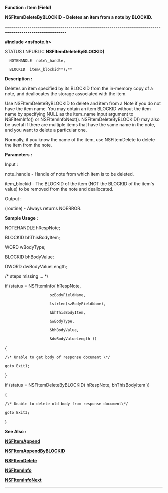




<!--
 /\* Font Definitions \*/
 @font-face
 {font-family:Courier;
 panose-1:2 7 4 9 2 2 5 2 4 4;}
@font-face
 {font-family:"Tms Rmn";
 panose-1:2 2 6 3 4 5 5 2 3 4;}
@font-face
 {font-family:Helv;
 panose-1:2 11 6 4 2 2 2 3 2 4;}
@font-face
 {font-family:"Cambria Math";
 panose-1:2 4 5 3 5 4 6 3 2 4;}
 /\* Style Definitions \*/
 p.MsoNormal, li.MsoNormal, div.MsoNormal
 {margin-top:0cm;
 margin-right:0cm;
 margin-bottom:8.0pt;
 margin-left:0cm;
 line-height:107%;
 font-size:11.0pt;
 font-family:"Calibri",sans-serif;}
.MsoChpDefault
 {font-size:11.0pt;}
.MsoPapDefault
 {margin-bottom:8.0pt;
 line-height:107%;}
 /\* Page Definitions \*/
 @page WordSection1
 {size:612.0pt 792.0pt;
 margin:72.0pt 72.0pt 72.0pt 72.0pt;}
div.WordSection1
 {page:WordSection1;}
-->




 


**Function : Item (Field)**



**NSFItemDeleteByBLOCKID** **- Deletes
an item from a note by BLOCKID.**


**----------------------------------------------------------------------------------------------------------**



**#include <nsfnote.h>**



STATUS
LNPUBLIC **NSFItemDeleteByBLOCKID(**  

      NOTEHANDLE  note\_handle,  

      BLOCKID  item\_blockid**);**



**Description :**



Deletes an
item specified by its BLOCKID from the in-memory copy of a note, and
deallocates the storage associated with the item.  

  

Use NSFItemDeleteByBLOCKID to delete and item from a Note if you do not have
the item name. You may obtain an item BLOCKID without the item name by
specifying NULL as the item\_name input argument to NSFItemInfo() or
NSFItemInfoNext().  NSFItemDeleteByBLOCKID() may also be useful if there are
multiple items that have the same name in the note, and you want to delete a
particular one.  

  

Normally, if you know the name of the item, use NSFItemDelete to delete the
item from the note.


 


**Parameters :**



Input :  

note\_handle  -  Handle of note from which item is to be deleted.  

  

item\_blockid  -  The BLOCKID of the item (NOT the BLOCKID of the item's value)
to be removed from the note and deallocated.  

  




Output :  

(routine)  -  Always returns NOERROR.  

  

  




 **Sample Usage :**


  

NOTEHANDLE   hRespNote;  

BLOCKID     bhThisBodyItem;  

WORD        wBodyType;  

BLOCKID     bhBodyValue;  

DWORD       dwBodyValueLength;  

  

/\* steps missing ... \*/  

  

if (status = NSFItemInfo(   hRespNote,  

                        szBodyFieldName,  

                        lstrlen(szBodyFieldName),  

                        &bhThisBodyItem,  

                        &wBodyType,  

                        &bhBodyValue,  

                        &dwBodyValueLength ))  

{  

    /\* Unable to get body of response document \*/  

    goto Exit1;  

}  

  

if (status = NSFItemDeleteByBLOCKID( hRespNote, bhThisBodyItem ))  

{  

    /\* Unable to delete old body from response document\*/  

    goto Exit3;  

}  

  




 **See Also :**


**[NSFItemAppend](NSFItemAppend.md)**


**[NSFItemAppendByBLOCKID](NSFItemAppendByBLOCKID.md)**


**[NSFItemDelete](NSFItemDelete.md)**


**[NSFItemInfo](NSFItemInfo.md)**


**[NSFItemInfoNext](NSFItemInfoNext.md)**



----------------------------------------------------------------------------------------------------------


 





